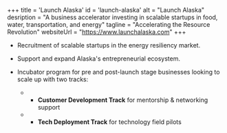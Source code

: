+++
title = 'Launch Alaska'
id = 'launch-alaska'
alt = "Launch Alaska"
desription = "A business accelerator investing in scalable startups in food, water, transportation, and energy"
tagline = "Accelerating the Resource Revolution"
websiteUrl = "https://www.launchalaska.com"
+++
* Recruitment of scalable startups in the energy resiliency market.

* Support and expand Alaska's entrepreneurial ecosystem.

* Incubator program for pre and post-launch stage businesses looking to scale up with two tracks:

  * - **Customer Development Track** for mentorship & networking support
  * - **Tech Deployment Track** for technology field pilots